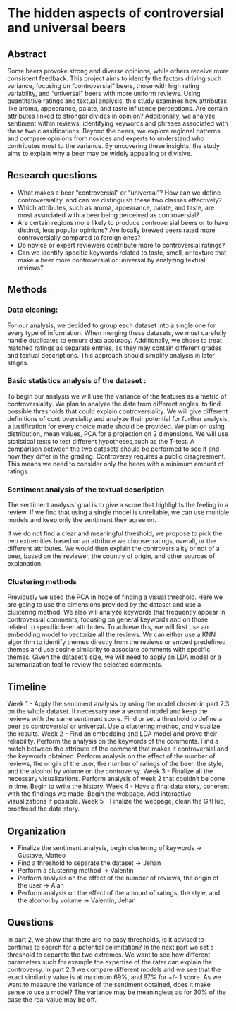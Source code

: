 # The hidden aspects of controversial and universal beers

## Abstract

Some beers provoke strong and diverse opinions, while others receive more consistent feedback. This project aims to identify the factors driving such variance, focusing on “controversial” beers, those with high rating variability, and “universal” beers with more uniform reviews. Using quantitative ratings and textual analysis, this study examines how attributes like aroma, appearance, palate, and taste influence perceptions. Are certain attributes linked to stronger divides in opinion? Additionally, we analyze sentiment within reviews, identifying keywords and phrases associated with these two classifications. Beyond the beers, we explore regional patterns and compare opinions from novices and experts to understand who contributes most to the variance. By uncovering these insights, the study aims to explain why a beer may be widely appealing or divisive.

## Research questions

- What makes a beer “controversial” or “universal”? How can we define controversiality, and can we distinguish these two classes effectively?
- Which attributes, such as aroma, appearance, palate, and taste, are most associated with a beer being perceived as controversial?
- Are certain regions more likely to produce controversial beers or to have distinct, less popular opinions? Are locally brewed beers rated more controversially compared to foreign ones?
- Do novice or expert reviewers contribute more to controversial ratings?
- Can we identify specific keywords related to taste, smell, or texture that make a beer more controversial or universal by analyzing textual reviews?


## Methods

### Data cleaning:
For our analysis, we decided to group each dataset into a single one for every type of information. When merging these datasets, we must carefully handle duplicates to ensure data accuracy. Additionally, we chose to treat matched ratings as separate entries, as they may contain different grades and textual descriptions. This approach should simplify analysis in later stages.

### Basic statistics analysis of the dataset :
To begin our analysis we will use the variance of the features as a metric of controversiality. We plan to analyze the data from different angles, to find possible thresholds that could explain controversiality. We will give different definitions of controversiality and analyze their potential for further analysis, a justification for every choice made should be provided. We plan on using distribution, mean values, PCA for a projection on 2 dimensions. We will use statistical tests to test different hypotheses,such as the T-test. A comparison between the two datasets should be performed to see if and how they differ in the grading. Controversy requires a public disagreement. This means we need to consider only the beers with a minimum amount of ratings.

### Sentiment analysis of the textual description
The sentiment analysis’ goal is to give a score that highlights the feeling in a review. If we find that using a single model is unreliable, we can use multiple models and keep only the sentiment they agree on.  

If we do not find a clear and meaningful threshold, we propose to pick the two extremities based on an attribute we choose: ratings, overall, or the different attributes. We would then explain the controversiality or not of a beer, based on the reviewer, the country of origin, and other sources of explanation.

### Clustering methods
Previously we used the PCA in hope of finding a visual threshold. Here we are going to use the dimensions provided by the dataset and use a clustering method. We also will analyze keywords that frequently appear in controversial comments, focusing on general keywords and on those related to specific beer attributes. To achieve this, we will first use an embedding model to vectorize all the reviews. We can either use a KNN algorithm to identify themes directly from the reviews or embed predefined themes and use cosine similarity to associate comments with specific themes. Given the dataset’s size, we will need to apply an LDA model or a summarization tool to review the selected comments.

## Timeline

Week 1 -  Apply the sentiment analysis by using the model chosen in part 2.3 on the whole dataset. If necessary use a second model and keep the reviews with the same sentiment score. Find or set a threshold to define a beer as controversial or universal. Use a clustering method, and visualize the results.
Week 2 - Find an embedding and LDA model and prove their reliability. Perform the analysis on the keywords of the comments. Find a match between the attribute of the comment that makes it controversial and the keywords obtained. Perform analysis on the effect of the number of reviews, the origin of the user, the number of ratings of the beer, the style, and the alcohol by volume on the controversy.
Week 3 - Finalize all the necessary visualizations. Perform analysis of week 2 that couldn’t be done in time. Begin to write the history.
Week 4 - Have a final data story, coherent with the findings we made. Begin the webpage. Add interactive visualizations if possible.
Week 5 - Finalize the webpage, clean the GitHub, proofread the data story.


## Organization

- Finalize the sentiment analysis, begin clustering of keywords -> Gustave, Matteo
- Find a threshold to separate the dataset -> Jehan
- Perform a clustering method -> Valentin
- Perform analysis on the effect of the number of reviews, the origin of the user -> Alan
- Perform analysis on the effect of the amount of ratings, the style, and the alcohol by volume -> Valentin, Jehan


## Questions

In part 2, we show that there are no easy thresholds, is it advised to continue to search for a potential delimitation? In the next part we set a threshold to separate the two extremes. We want to see how different parameters such for example the expertise of the rater can explain the controversy.
In part 2.3 we compare different models and we see that the exact similarity value is at maximum 69%, and 97% for +/- 1 score. As we want to measure the variance of the sentiment obtained, does it make sense to use a model? The variance may be meaningless as for 30% of the case the real value may be off.


